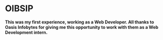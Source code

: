 # OIBSIP
**This was my first experience, working as a Web Developer. All thanks to Oasis Infobytes for giving me this opportunity to work with them as a Web Development intern.**


